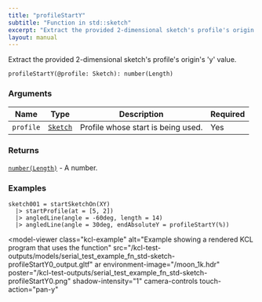 ```yaml
---
title: "profileStartY"
subtitle: "Function in std::sketch"
excerpt: "Extract the provided 2-dimensional sketch's profile's origin's 'y' value."
layout: manual
---
```


Extract the provided 2-dimensional sketch's profile's origin's 'y' value.

```kcl
profileStartY(@profile: Sketch): number(Length)
```



### Arguments

| Name | Type | Description | Required |
|----------|------|-------------|----------|
| `profile` | [`Sketch`](/docs/kcl-std/types/std-types-Sketch) | Profile whose start is being used. | Yes |

### Returns

[`number(Length)`](/docs/kcl-std/types/std-types-number) - A number.


### Examples

```kcl
sketch001 = startSketchOn(XY)
  |> startProfile(at = [5, 2])
  |> angledLine(angle = -60deg, length = 14)
  |> angledLine(angle = 30deg, endAbsoluteY = profileStartY(%))

```


<model-viewer
  class="kcl-example"
  alt="Example showing a rendered KCL program that uses the  function"
  src="/kcl-test-outputs/models/serial_test_example_fn_std-sketch-profileStartY0_output.gltf"
  ar
  environment-image="/moon_1k.hdr"
  poster="/kcl-test-outputs/serial_test_example_fn_std-sketch-profileStartY0.png"
  shadow-intensity="1"
  camera-controls
  touch-action="pan-y"
>
</model-viewer>


